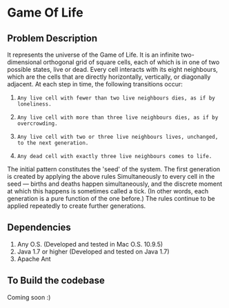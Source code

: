 # Game Of Life

## Problem Description

It represents the universe of the Game of Life.
It is an infinite two-dimensional orthogonal grid of square cells, each of which is in one of two possible states, live or dead. 
Every cell interacts with its eight neighbours, which are the cells that are directly horizontally, vertically, or diagonally adjacent. 
At each step in time, the following transitions occur:
1.     Any live cell with fewer than two live neighbours dies, as if by loneliness.
2.     Any live cell with more than three live neighbours dies, as if by overcrowding.
3.     Any live cell with two or three live neighbours lives, unchanged, to the next generation.
4.     Any dead cell with exactly three live neighbours comes to life.
The initial pattern constitutes the 'seed' of the system. 
The first generation is created by applying the above rules Simultaneously to every cell in the seed — births and deaths happen simultaneously, and the discrete moment at which this happens is sometimes called a tick. 
(In other words, each generation is a pure function of the one before.) The rules continue to be applied repeatedly to create further generations.

## Dependencies

1. Any O.S. (Developed and tested in Mac O.S. 10.9.5)
1. Java 1.7 or higher (Developed and tested on Java 1.7)
1. Apache Ant

## To Build the codebase
Coming soon :)